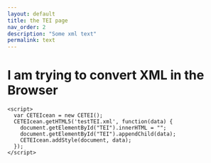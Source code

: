 ```yaml
---
layout: default
title: the TEI page
nav_order: 2
description: "Some xml text"
permalink: text
---
```

# I am trying to convert XML in the Browser

<script src="/includes/CETEI.js"></script>
    <script>
      var CETEIcean = new CETEI();
      CETEIcean.getHTML5('testTEI.xml', function(data) {
        document.getElementById("TEI").innerHTML = "";
        document.getElementById("TEI").appendChild(data);
        CETEIcean.addStyle(document, data);
      });
    </script>
